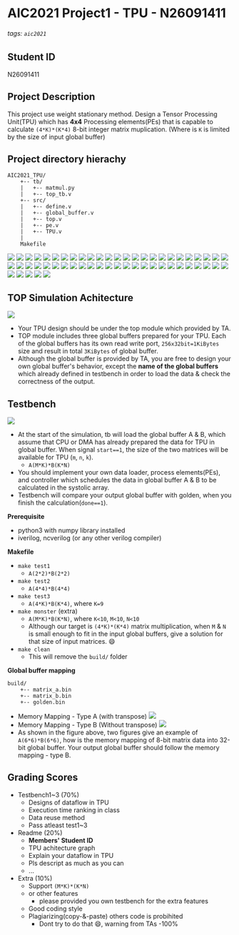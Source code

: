 # AIC2021 Project1 - TPU - N26091411
###### tags: `aic2021` 

## Student ID 
N26091411

## Project Description
This project use weight stationary method.
Design a Tensor Processing Unit(TPU) which has **4x4** Processing elements(PEs) that is capable to calculate ```(4*K)*(K*4)``` 8-bit integer matrix muplication. (Where is ```K``` is limited by the size of input global buffer)

## Project directory hierachy
```
AIC2021_TPU/
    +-- tb/
    |   +-- matmul.py
    |   +-- top_tb.v
    +-- src/
    |   +-- define.v
    |   +-- global_buffer.v
    |   +-- top.v
	|   +-- pe.v
	|   +-- TPU.v	
    |
    Makefile
```
![](../img/slide1.PNG)
![](../img/slide2.PNG)
![](../img/slide3.PNG)
![](../img/slide4.PNG)
![](../img/slide5.PNG)
![](../img/slide6.PNG)
![](../img/slide7.PNG)
![](../img/slide8.PNG)
![](../img/slide9.PNG)
![](../img/slide10.PNG)
![](../img/slide11.PNG)
![](../img/slide12.PNG)
![](../img/slide13.PNG)
![](../img/slide14.PNG)
![](../img/slide15.PNG)
![](../img/slide16.PNG)
![](../img/slide17.PNG)
![](../img/slide18.PNG)
![](../img/slide19.PNG)
![](../img/slide20.PNG)
![](../img/slide21.PNG)
![](../img/slide22.PNG)
![](../img/slide23.PNG)
![](../img/slide24.PNG)
![](../img/slide25.PNG)
![](../img/slide26.PNG)
![](../img/slide27.PNG)
![](../img/slide28.PNG)
![](../img/slide29.PNG)
![](../img/slide30.PNG)
![](../img/slide31.PNG)
![](../img/slide32.PNG)
![](../img/slide33.PNG)
![](../img/slide34.PNG)
![](../img/slide35.PNG)
![](../img/slide36.PNG)
![](../img/slide37.PNG)
![](../img/slide38.PNG)
![](../img/slide39.PNG)
![](../img/slide40.PNG)
![](../img/slide41.PNG)
![](../img/slide42.PNG)
![](../img/slide43.PNG)
![](../img/slide44.PNG)
![](../img/slide45.PNG)
![](../img/slide46.PNG)
![](../img/slide47.PNG)
![](../img/slide48.PNG)
![](../img/slide49.PNG)
![](../img/slide50.PNG)
![](../img/slide51.PNG)
![](../img/slide52.PNG)
![](../img/slide53.PNG)
![](../img/slide54.PNG)
![](../img/slide55.PNG)

## TOP Simulation Achitecture
![](./img/top.png)

* Your TPU design should be under the top module which provided by TA.
* TOP module includes three global buffers prepared for your TPU. Each of the global buffers has its own read write port, ```256x32bit=1KiBytes``` size and result in total ```3KiBytes``` of global buffer.
* Although the global buffer is provided by TA, you are free to design your own global buffer's behavior, except the **name of the global buffers** which already defined in testbench in order to load the data & check the correctness of the output.


## Testbench
![](./img/testbench.png)
* At the start of the simulation, tb will load the global buffer A & B, which assume that CPU or DMA has already prepared the data for TPU in global buffer. When signal ```start==1```, the size of the two matrices will be available for TPU (```m```, ```n```, ```k```).
    * ```A(M*K)*B(K*N)```
* You should implement your own data loader, process elements(PEs), and controller which schedules the data in global buffer A & B to be calculated in the systolic array.
* Testbench will compare your output global buffer with golden, when you finish the calculation(```done==1```).

**Prerequisite**
* python3 with numpy library installed
* iverilog, ncverilog (or any other verilog compiler)

**Makefile**
* ```make test1```
    * ```A(2*2)*B(2*2)```
* ```make test2```
    * ```A(4*4)*B(4*4)```
* ```make test3```
    * ```A(4*K)*B(K*4)```, where ```K=9```
* ```make monster``` (extra)
    * ```A(M*K)*B(K*N)```, where ```K<10```, ```M<10```, ```N<10```
    * Although our target is ```(4*K)*(K*4)``` matrix multiplication, when ```M``` & ```N``` is small enough to fit in the input global buffers, give a solution for that size of input matrices. :smile:
* ```make clean```
    * This will remove the ```build/``` folder 

**Global buffer mapping**
```
build/
    +-- matrix_a.bin
    +-- matrix_b.bin
    +-- golden.bin
```
* Memory Mapping - Type A (with transpose)
![](./img/matrix_a.png)
* Memory Mapping - Type B (Without transpose)
![](./img/matrix_b.png)
* As shown in the figure above, two figures give an example of ```A(6*6)*B(6*6)```, how is the memory mapping of 8-bit matrix data into 32-bit global buffer. Your output global buffer should follow the memory mapping - type B.

## Grading Scores
* Testbench1~3 (70%)
    * Designs of dataflow in TPU
    * Execution time ranking in class
    * Data reuse method 
    * Pass atleast test1~3
* Readme (20%)
    * **Members' Student ID**
    * TPU achitecture graph
    * Explain your dataflow in TPU
    * Pls descript as much as you can
    * ...
* Extra (10%)
    * Support ```(M*K)*(K*N)```
    * or other features
        * please provided you own testbench for the extra features
    * Good coding style
    * Plagiarizing(copy-&-paste) others code is probihited
        * Dont try to do that :smile:, warning from TAs -100%

